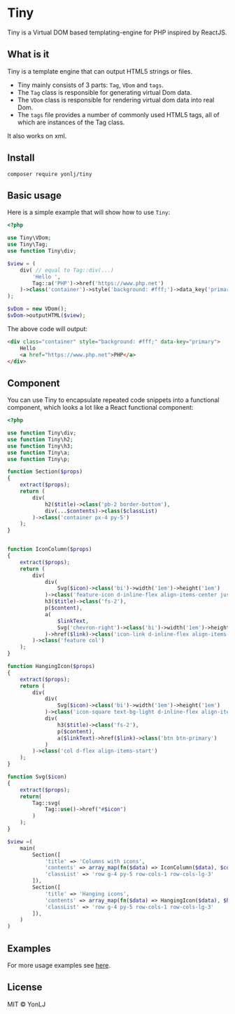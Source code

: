 # Tiny
Tiny is a Virtual DOM based templating-engine for PHP inspired by ReactJS.

## What is it

Tiny is a template engine that can output HTML5 strings or files.

+ Tiny mainly consists of 3 parts: `Tag`, `VDom` and `tags`.
+ The `Tag` class is responsible for generating virtual Dom data.
+ The `VDom` class is responsible for rendering virtual dom data into real Dom.
+ The `tags` file provides a number of commonly used HTML5 tags, all of which are instances of the Tag class.

It also works on xml.

## Install

`composer require yonlj/tiny`

## Basic usage

Here is a simple example that will show how to use `Tiny`:

```php
<?php

use Tiny\VDom;
use Tiny\Tag;
use function Tiny\div;

$view = (
    div( // equal to Tag::div(...)
        'Hello ',
        Tag::a('PHP')->href('https://www.php.net')
    )->class('container')->style('background: #fff;')->data_key('primary')
);

$vDom = new VDom();
$vDom->outputHTML($view);
```
The above code will output:

```html
<div class="container" style="background: #fff;" data-key="primary">
    Hello
    <a href="https://www.php.net">PHP</a>
</div>
```

## Component

You can use Tiny to encapsulate repeated code snippets into a functional component, which looks a lot like a React functional component:

```php
<?php

use function Tiny\div;
use function Tiny\h2;
use function Tiny\h3;
use function Tiny\a;
use function Tiny\p;

function Section($props)
{
    extract($props);
    return (
        div(
            h2($title)->class('pb-2 border-bottom'),
            div(...$contents)->class($classList)
        )->class('container px-4 py-5')
    );
}


function IconColumn($props)
{
    extract($props);
    return (
        div(
            div(
                Svg($icon)->class('bi')->width('1em')->height('1em')
            )->class('feature-icon d-inline-flex align-items-center justify-content-center text-bg-primary bg-gradient fs-2 mb-3'),
            h3($title)->class('fs-2'),
            p($content),
            a(
                $linkText,
                Svg('chevron-right')->class('bi')->width('1em')->height('1em'),
            )->href($link)->class('icon-link d-inline-flex align-items-center')
        )->class('feature col')
    );
}

function HangingIcon($props)
{
    extract($props);
    return (
        div(
            div(
                Svg($icon)->class('bi')->width('1em')->height('1em')
            )->class('icon-square text-bg-light d-inline-flex align-items-center justify-content-center fs-4 flex-shrink-0 me-3'),
            div(
                h3($title)->class('fs-2'),
                p($content),
                a($linkText)->href($link)->class('btn btn-primary')
            )
        )->class('col d-flex align-items-start')
    );
}

function Svg($icon)
{
    extract($props);
    return(
        Tag::svg(
            Tag::use()->href("#$icon")
        )
    );
}

$view =(
    main(
        Section([
            'title' => 'Columns with icons',
            'contents' => array_map(fn($data) => IconColumn($data), $columnsData),
            'classList' => 'row g-4 py-5 row-cols-1 row-cols-lg-3'
        ]),
        Section([
            'title' => 'Hanging icons',
            'contents' => array_map(fn($data) => HangingIcon($data), $hangingData),
            'classList' => 'row g-4 py-5 row-cols-1 row-cols-lg-3'
        ]),
    )
)
```

## Examples

For more usage examples see [here](https://github.com/YonLJ/Tiny/tree/master/examples).

## License
MIT © YonLJ

